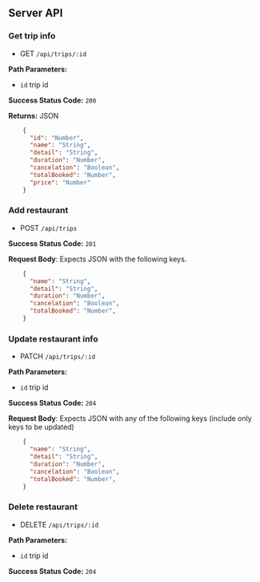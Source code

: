 ## Server API

### Get trip info
  * GET `/api/trips/:id`

**Path Parameters:**
  * `id` trip id

**Success Status Code:** `200`

**Returns:** JSON

```json
    {
      "id": "Number",
      "name": "String",
      "detail": "String",
      "duration": "Number",
      "cancelation": "Boolean",
      "totalBooked": "Number",
      "price": "Number"
    }
```

### Add restaurant
  * POST `/api/trips`

**Success Status Code:** `201`

**Request Body**: Expects JSON with the following keys.

```json
    {
      "name": "String",
      "detail": "String",
      "duration": "Number",
      "cancelation": "Boolean",
      "totalBooked": "Number",
    }
```


### Update restaurant info
  * PATCH `/api/trips/:id`

**Path Parameters:**
  * `id` trip id

**Success Status Code:** `204`

**Request Body**: Expects JSON with any of the following keys (include only keys to be updated)

```json
    {
      "name": "String",
      "detail": "String",
      "duration": "Number",
      "cancelation": "Boolean",
      "totalBooked": "Number",
    }
```

### Delete restaurant
  * DELETE `/api/trips/:id`

**Path Parameters:**
  * `id` trip id

**Success Status Code:** `204`